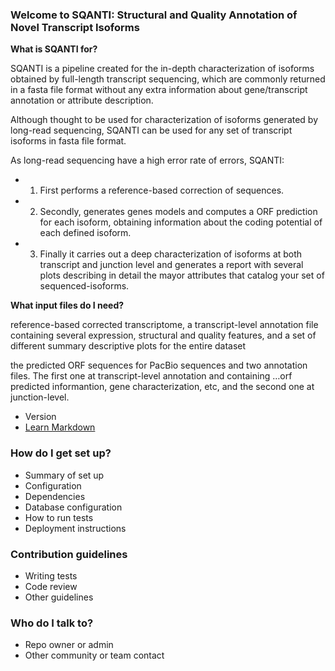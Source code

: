 ### Welcome to SQANTI: Structural and Quality Annotation of Novel Transcript Isoforms ###

**What is SQANTI for?**

SQANTI is a pipeline created for the in-depth characterization of isoforms obtained by full-length transcript sequencing, which are commonly returned in a fasta file format without any extra information about gene/transcript annotation or attribute description.

Although thought to be used for characterization of isoforms generated by long-read sequencing, SQANTI can be used for any set of transcript isoforms in fasta file format.

As long-read sequencing have a high error rate of errors, SQANTI:
* 1. First performs a reference-based correction of sequences.
* 2. Secondly, generates genes models and computes a ORF prediction for each isoform, obtaining information about the coding potential of each defined isoform. 
* 3. Finally it carries out a deep characterization of isoforms at both transcript and junction level and generates a report with several plots describing in detail the mayor attributes that catalog your set of sequenced-isoforms.



**What input files do I need?**




 reference-based corrected transcriptome, a transcript-level annotation file containing several expression, structural and quality features, and a set of different summary descriptive plots for the entire dataset 

the predicted ORF sequences for PacBio sequences and two annotation files. The first one at transcript-level annotation and containing …orf predicted informantion, gene characterization, etc, and the second one at junction-level.

* Version
* [Learn Markdown](https://bitbucket.org/tutorials/markdowndemo)

### How do I get set up? ###

* Summary of set up
* Configuration
* Dependencies
* Database configuration
* How to run tests
* Deployment instructions

### Contribution guidelines ###

* Writing tests
* Code review
* Other guidelines

### Who do I talk to? ###

* Repo owner or admin
* Other community or team contact